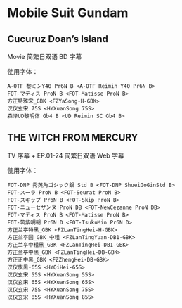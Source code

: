 # Mobile Suit Gundam

## Cucuruz Doan’s Island

Movie 简繁日双语 BD 字幕

使用字体：
```
A-OTF 黎ミンY40 Pr6N B <A-OTF Reimin Y40 Pr6N B>
FOT-マティス ProN B <FOT-Matisse ProN B>
方正特雅宋_GBK <FZYaSong-H-GBK>
汉仪玄宋 75S <HYXuanSong 75S>
森泽UD黎明体 Gb4 B <UD Reimin SC Gb4 B>
```

## THE WITCH FROM MERCURY

TV 序幕 + EP.01-24 简繁日双语 Web 字幕

使用字体：
```
FOT-DNP 秀英角ゴシック銀 Std B <FOT-DNP ShueiGoGinStd B>
FOT-スーラ ProN B <FOT-Seurat ProN B>
FOT-スキップ ProN B <FOT-Skip ProN B>
FOT-ニューセザンヌ ProN DB <FOT-NewCezanne ProN DB>
FOT-マティス ProN B <FOT-Matisse ProN B>
FOT-筑紫明朝 Pr6N D <FOT-TsukuMin Pr6N D>
方正兰亭特黑_GBK <FZLanTingHei-H-GBK>
方正兰亭圆_GBK_中粗 <FZLanTingYuan-DB1-GBK>
方正兰亭中粗黑_GBK <FZLanTingHei-DB1-GBK>
方正兰亭中黑_GBK <FZLanTingHei-DB-GBK>
方正正中黑_GBK <FZZhengHei-DB-GBK>
汉仪旗黑-65S <HYQiHei-65S>
汉仪玄宋 55S <HYXuanSong 55S>
汉仪玄宋 65S <HYXuanSong 65S>
汉仪玄宋 75S <HYXuanSong 75S>
汉仪玄宋 85S <HYXuanSong 85S>
```